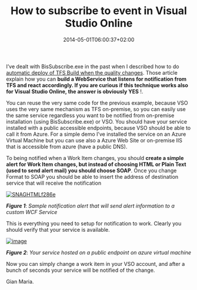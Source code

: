 ﻿---
title: "How to subscribe to event in Visual Studio Online"
description: ""
date: 2014-05-01T06:00:37+02:00
draft: false
tags: [VSO]
categories: [Tfs]
---
I’ve dealt with BisSubscribe.exe in the past when I described how to do [automatic deploy of TFS Build when the quality changes](http://www.codewrecks.com/blog/index.php/2010/08/10/moving-to-a-deploy-system-based-on-tfs-build/). Those article explain how you can  **build a WebService that listens for notification from TFS and react accordingly. If you are curious if this technique works also for Visual Studio Online, the answer is obviously YES** !.

You can reuse the very same code for the previous example, because VSO uses the very same mechanism as TFS on-premise, so you can easily use the same service regardless you want to be notified from on-premise installation (using BisSubscribe.exe) or VSO. You should have your service installed with a public accessible endpoints, because VSO should be able to call it from Azure. For a simple demo I’ve installed the service on an Azure Virtual Machine but you can use also a Azure Web Site or on-premise IIS that is accessible from azure (have a public DNS).

To being notified when a Work Item changes, you should  **create a simple alert for Work Item changes, but instead of choosing HTML or Plain Text (used to send alert mail) you should choose SOAP**. Once you change Format to SOAP you should be able to insert the address of destination service that will receive the notification

[![SNAGHTMLf286e](https://www.codewrecks.com/blog/wp-content/uploads/2014/05/SNAGHTMLf286e_thumb.png "SNAGHTMLf286e")](https://www.codewrecks.com/blog/wp-content/uploads/2014/05/SNAGHTMLf286e.png)

 ***Figure 1***: *Sample notification alert that will send alert information to a custom WCF Service*

This is everything you need to setup for notification to work. Clearly you should verify that your service is available.

[![image](https://www.codewrecks.com/blog/wp-content/uploads/2014/05/image_thumb.png "image")](https://www.codewrecks.com/blog/wp-content/uploads/2014/05/image.png)

 ***Figure 2***: *Your service hosted on a public endpoint on azure virtual machine*

Now you can simply change a work item in your VSO account, and after a bunch of seconds your service will be notified of the change.

Gian Maria.
